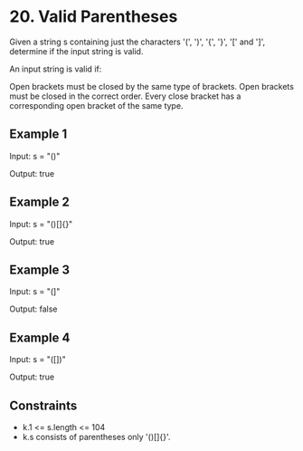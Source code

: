 # 20. Valid Parentheses

Given a string s containing just the characters '(', ')', '{', '}', '[' and ']', determine if the input string is valid.

An input string is valid if:

Open brackets must be closed by the same type of brackets.
Open brackets must be closed in the correct order.
Every close bracket has a corresponding open bracket of the same type.

## Example 1

Input: s = "()"

Output: true

## Example 2

Input: s = "()[]{}"

Output: true

## Example 3

Input: s = "(]"

Output: false

## Example 4

Input: s = "([])"

Output: true

## Constraints

- k.1 <= s.length <= 104
- k.s consists of parentheses only '()[]{}'.
